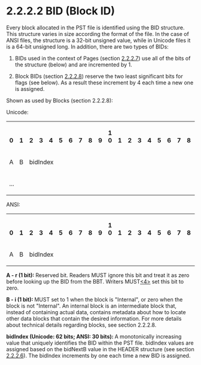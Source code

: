 <html dir="LTR" xmlns:mshelp="http://msdn.microsoft.com/mshelp" xmlns:ddue="http://ddue.schemas.microsoft.com/authoring/2003/5" xmlns:xlink="http://www.w3.org/1999/xlink" xmlns:tool="http://www.microsoft.com/tooltip">
    <head>
        <meta http-equiv="Content-Type" content="text/html; CHARSET=utf-8"></meta>
        <meta name="save" content="history"></meta>
        <title>2.2.2.2 BID (Block ID)</title>
        <xml>
            <mshelp:toctitle title="2.2.2.2 BID (Block ID)"></mshelp:toctitle>
            <mshelp:rltitle title="[MS-PST]: BID (Block ID)"></mshelp:rltitle>
            <mshelp:keyword index="A" term="d3155aa1-ccdd-4dee-a0a9-5363ccca5352"></mshelp:keyword>
            <mshelp:attr name="DCSext.ContentType" value="open specification"></mshelp:attr>
            <mshelp:attr name="AssetID" value="d3155aa1-ccdd-4dee-a0a9-5363ccca5352"></mshelp:attr>
            <mshelp:attr name="TopicType" value="kbRef"></mshelp:attr>
            <mshelp:attr name="DCSext.Title" value="[MS-PST]: BID (Block ID)" />
        </xml>
    </head>
    <body>
        <div id="header">
            <h1 class="heading">2.2.2.2 BID (Block ID)</h1>
        </div>
        <div id="mainSection">
            <div id="mainBody">
                <div id="allHistory" class="saveHistory"></div>
                <div id="sectionSection0" class="section" name="collapseableSection">
                    

<p>Every block allocated in the PST file is identified using
the BID structure. This structure varies in size according the format of the
file. In the case of ANSI files, the structure is a 32-bit unsigned value,
while in Unicode files it is a 64-bit unsigned long. In addition, there are two
types of BIDs:</p>

<ol><li><p><span>   
</span>BIDs used in the context of Pages (section <a href="5774b4f2-cdc4-453e-996a-8c8230116930.htm">2.2.2.7</a>) use all of the
bits of the structure (below) and are incremented by 1.</p>

</li><li><p><span>   
</span>Block BIDs (section <a href="a9c1981d-d1ea-457c-b39e-dc7fb0eb95d4.htm">2.2.2.8</a>)
reserve the two least significant bits for flags (see below). As a result these
increment by 4 each time a new one is assigned.</p>

</li></ol><p>Shown as used by Blocks (section 2.2.2.8):</p>

<p>Unicode:</p>

<p> </p>

<table>
 <tr>
  <th><p><br>0</p></th>
  <th><p><br>1</p></th>
  <th><p><br>2</p></th>
  <th><p><br>3</p></th>
  <th><p><br>4</p></th>
  <th><p><br>5</p></th>
  <th><p><br>6</p></th>
  <th><p><br>7</p></th>
  <th><p><br>8</p></th>
  <th><p><br>9</p></th>
  <th><p>1<br>0</p></th>
  <th><p><br>1</p></th>
  <th><p><br>2</p></th>
  <th><p><br>3</p></th>
  <th><p><br>4</p></th>
  <th><p><br>5</p></th>
  <th><p><br>6</p></th>
  <th><p><br>7</p></th>
  <th><p><br>8</p></th>
  <th><p><br>9</p></th>
  <th><p>2<br>0</p></th>
  <th><p><br>1</p></th>
  <th><p><br>2</p></th>
  <th><p><br>3</p></th>
  <th><p><br>4</p></th>
  <th><p><br>5</p></th>
  <th><p><br>6</p></th>
  <th><p><br>7</p></th>
  <th><p><br>8</p></th>
  <th><p><br>9</p></th>
  <th><p>3<br>0</p></th>
  <th><p><br>1</p></th>
 </tr>
 <tr>
  <td>
  <p>A</p>
  </td>
  <td>
  <p>B</p>
  </td>
  <td colspan="30">
  <p>bidIndex</p>
  </td>
 </tr>
 <tr>
  <td colspan="32">
  <p>...</p>
  </td>
 </tr>
</table>

<p>ANSI:</p>

<table>
 <tr>
  <th><p><br>0</p></th>
  <th><p><br>1</p></th>
  <th><p><br>2</p></th>
  <th><p><br>3</p></th>
  <th><p><br>4</p></th>
  <th><p><br>5</p></th>
  <th><p><br>6</p></th>
  <th><p><br>7</p></th>
  <th><p><br>8</p></th>
  <th><p><br>9</p></th>
  <th><p>1<br>0</p></th>
  <th><p><br>1</p></th>
  <th><p><br>2</p></th>
  <th><p><br>3</p></th>
  <th><p><br>4</p></th>
  <th><p><br>5</p></th>
  <th><p><br>6</p></th>
  <th><p><br>7</p></th>
  <th><p><br>8</p></th>
  <th><p><br>9</p></th>
  <th><p>2<br>0</p></th>
  <th><p><br>1</p></th>
  <th><p><br>2</p></th>
  <th><p><br>3</p></th>
  <th><p><br>4</p></th>
  <th><p><br>5</p></th>
  <th><p><br>6</p></th>
  <th><p><br>7</p></th>
  <th><p><br>8</p></th>
  <th><p><br>9</p></th>
  <th><p>3<br>0</p></th>
  <th><p><br>1</p></th>
 </tr>
 <tr>
  <td>
  <p>A</p>
  </td>
  <td>
  <p>B</p>
  </td>
  <td colspan="30">
  <p>bidIndex</p>
  </td>
 </tr>
</table>

<p><b>A - r (1 bit): </b>Reserved bit. Readers MUST
ignore this bit and treat it as zero before looking up the BID from the BBT.
Writers MUST<a id="Appendix_A_Target_4"></a><a href="f040f8b2-f023-4ed9-94fd-de487da83ed5.htm#Appendix_A_4" aria-label="Product behavior note 4">&lt;4&gt;</a> set this bit to zero.</p>

<p><b>B - i (1 bit): </b>MUST set to 1 when the block is
&quot;Internal&quot;, or zero when the block is not &quot;Internal&quot;. An
internal block is an intermediate block that, instead of containing actual
data, contains metadata about how to locate other data blocks that contain the
desired information. For more details about technical details regarding blocks,
see section 2.2.2.8.</p>

<p><b>bidIndex (Unicode: 62 bits; ANSI: 30 bits): </b>A
monotonically increasing value that uniquely identifies the BID within the PST
file. bidIndex values are assigned based on the bidNextB value in the HEADER
structure (see section <a href="c9876f5a-664b-46a3-9887-ba63f113abf5.htm">2.2.2.6</a>).
The bidIndex increments by one each time a new BID is assigned.</p>
                </div>
            </div>
        </div>
    </body>
</html>